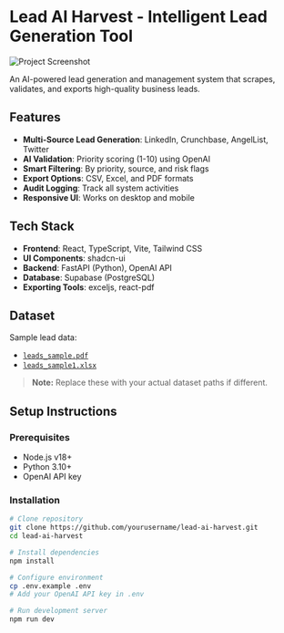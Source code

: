 # Lead AI Harvest - Intelligent Lead Generation Tool

![Project Screenshot](https://github.com/user-attachments/assets/fe5b9646-5ba8-4bb1-a14b-77b6830567f2)

An AI-powered lead generation and management system that scrapes, validates, and exports high-quality business leads.

## Features

- **Multi-Source Lead Generation**: LinkedIn, Crunchbase, AngelList, Twitter
- **AI Validation**: Priority scoring (1-10) using OpenAI
- **Smart Filtering**: By priority, source, and risk flags
- **Export Options**: CSV, Excel, and PDF formats
- **Audit Logging**: Track all system activities
- **Responsive UI**: Works on desktop and mobile

## Tech Stack

- **Frontend**: React, TypeScript, Vite, Tailwind CSS
- **UI Components**: shadcn-ui
- **Backend**: FastAPI (Python), OpenAI API
- **Database**: Supabase (PostgreSQL)
- **Exporting Tools**: exceljs, react-pdf

## Dataset

Sample lead data:
- [`leads_sample.pdf`](./data/leads_sample.pdf)
- [`leads_sample1.xlsx`](./data/leads_sample1.xlsx)

> **Note:** Replace these with your actual dataset paths if different.

## Setup Instructions

### Prerequisites
- Node.js v18+
- Python 3.10+
- OpenAI API key

### Installation
```bash
# Clone repository
git clone https://github.com/yourusername/lead-ai-harvest.git
cd lead-ai-harvest

# Install dependencies
npm install

# Configure environment
cp .env.example .env
# Add your OpenAI API key in .env

# Run development server
npm run dev
